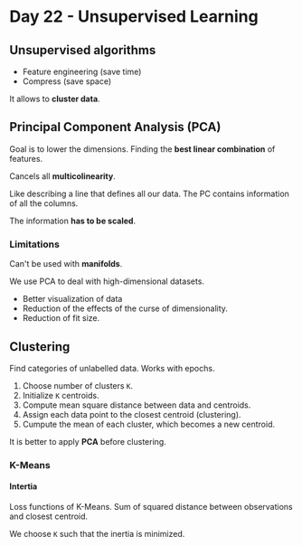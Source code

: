 <!-- markdownlint-configure-file { "MD024": { "siblings_only": true } } -->

# Day 22 - Unsupervised Learning

## Unsupervised algorithms

- Feature engineering (save time)
- Compress (save space)

It allows to **cluster data**.

## Principal Component Analysis (PCA)

Goal is to lower the dimensions. Finding the **best linear combination** of features.

Cancels all **multicolinearity**.

Like describing a line that defines all our data.
The PC contains information of all the columns.

The information **has to be scaled**.

### Limitations

Can't be used with **manifolds**.

We use PCA to deal with high-dimensional datasets.

- Better visualization of data
- Reduction of the effects of the curse of dimensionality.
- Reduction of fit size.

## Clustering

Find categories of unlabelled data.
Works with epochs.

1. Choose number of clusters `K`.
2. Initialize `K` centroids.
3. Compute mean square distance between data and centroids.
4. Assign each data point to the closest centroid (clustering).
5. Cumpute the mean of each cluster, which becomes a new centroid.

It is better to apply **PCA** before clustering.

### K-Means

#### Intertia

Loss functions of K-Means.
Sum of squared distance between observations and closest centroid.

We choose `K` such that the inertia is minimized.
